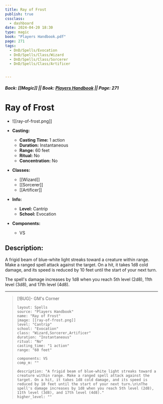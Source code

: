 ```yaml
---
title: Ray of Frost
publish: true
cssclass:
  - dashboard
date: 2024-04-20 18:30
type: magic
book: "Players Handbook.pdf"
page: 271
tags:
  - DnD/Spells/Evocation
  - DnD/Spells/Class/Wizard
  - DnD/Spells/Class/Sorcerer
  - DnD/Spells/Class/Artificer


---
```


##### Back: [[Magic]] || Book: [Players Handbook](https://drive.google.com/drive/folders/1O5bhpYizcIT5xxAoLOuzCRht_PVS7VSG?usp=sharing) || Page: 271

# Ray of Frost
- ![[ray-of-frost.png]]
- **Casting:**
    - **Casting Time:** 1 action
    - **Duration:** Instantaneous
    - **Range:** 60 feet
    - **Ritual:** No
    - **Concentration:** No
- **Classes:**
    - [[Wizard]]
    - [[Sorcerer]]
    - [[Artificer]]

- **Info:**
    - **Level:** Cantrip
    - **School:** Evocation
- **Components:**
    - VS


## Description:
A frigid beam of blue-white light streaks toward a creature within range. Make a ranged spell attack against the target. On a hit, it takes 1d8 cold damage, and its speed is reduced by 10 feet until the start of your next turn.

The spell's damage increases by 1d8 when you reach 5th level (2d8), 11th level (3d8), and 17th level (4d8).



---

> [!BUG]- GM's Corner
>
> ```statblock
> layout: Spells
> source: "Players Handbook"
> name: "Ray of Frost"
> image: [[ray-of-frost.png]]
> level: "Cantrip"
> school: "Evocation"
> class: "Wizard,Sorcerer,Artificer"
> duration: "Instantaneous"
> ritual: "No"
> casting_time: "1 action"
> range: "60 feet"
>
> components: VS
> comp_m: ""
>
> description: "A frigid beam of blue-white light streaks toward a creature within range. Make a ranged spell attack against the target. On a hit, it takes 1d8 cold damage, and its speed is reduced by 10 feet until the start of your next turn.\n\nThe spell's damage increases by 1d8 when you reach 5th level (2d8), 11th level (3d8), and 17th level (4d8)."
> higher_level: ""
> ```
